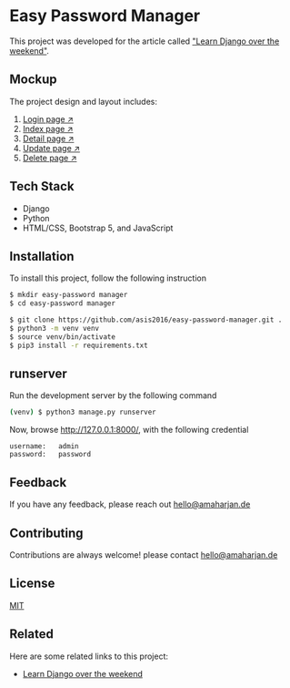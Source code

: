# Easy Password Manager

This project was developed for the article called ["Learn Django over the weekend"](https://amaharjan.de/learn-django-over-the-weekend/).

## Mockup
The project design and layout includes:
1. <a href="https://asis2016.github.io/easy-password-manager/login.html" target="_blank">Login page &#8599;</a>
2. <a href="https://asis2016.github.io/easy-password-manager/index.html" target="_blank">Index page &#8599;</a>
3. <a href="https://asis2016.github.io/easy-password-manager/detail.html" target="_blank">Detail page &#8599;</a>
4. <a href="https://asis2016.github.io/easy-password-manager/update.html" target="_blank">Update page &#8599;</a>
5. <a href="https://asis2016.github.io/easy-password-manager/delete.html" target="_blank">Delete page &#8599;</a>

## Tech Stack
- Django
- Python
- HTML/CSS, Bootstrap 5, and JavaScript

## Installation
To install this project, follow the following instruction
```bash
$ mkdir easy-password manager
$ cd easy-password manager

$ git clone https://github.com/asis2016/easy-password-manager.git .
$ python3 -m venv venv
$ source venv/bin/activate
$ pip3 install -r requirements.txt
```

## runserver
Run the development server by the following command
```bash
(venv) $ python3 manage.py runserver
```

Now, browse http://127.0.0.1:8000/, with the following credential
```
username:   admin
password:   password
```

## Feedback
If you have any feedback, please reach out hello@amaharjan.de

## Contributing
Contributions are always welcome! please contact hello@amaharjan.de

## License
[MIT](./LICENSE)

## Related
Here are some related links to this project:
- [Learn Django over the weekend](https://amaharjan.de/learn-django-over-the-weekend)

